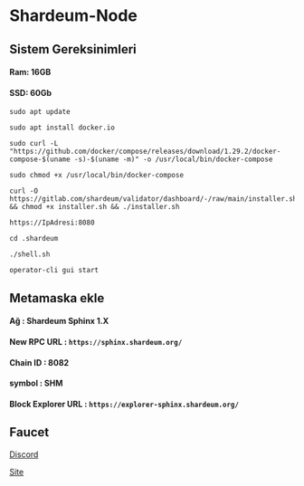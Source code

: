 # Shardeum-Node


## Sistem Gereksinimleri
#### Ram: 16GB
#### SSD: 60Gb




```
sudo apt update
```


```
sudo apt install docker.io
```
```
sudo curl -L "https://github.com/docker/compose/releases/download/1.29.2/docker-compose-$(uname -s)-$(uname -m)" -o /usr/local/bin/docker-compose
```
```
sudo chmod +x /usr/local/bin/docker-compose
```
```
curl -O https://gitlab.com/shardeum/validator/dashboard/-/raw/main/installer.sh && chmod +x installer.sh && ./installer.sh
```
```
https://IpAdresi:8080
```
```
cd .shardeum
```
```
./shell.sh
```
```
operator-cli gui start
```

## Metamaska ekle
#### Ağ : Shardeum Sphinx 1.X
#### New RPC URL : ``` https://sphinx.shardeum.org/ ```
#### Chain ID : 8082
#### symbol : SHM
#### Block Explorer URL : ``` https://explorer-sphinx.shardeum.org/ ```


## Faucet

[Discord](https://discord.gg/shardeum)

[Site](https://faucet-sphinx.shardeum.org/)





